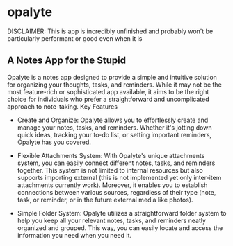 # opalyte
DISCLAIMER: This is app is incredibly unfinished and probably won't be particularly performant or good even when it is

## A Notes App for the Stupid

Opalyte is a notes app designed to provide a simple and intuitive solution for organizing your thoughts, tasks, and reminders. While it may not be the most feature-rich or sophisticated app available, it aims to be the right choice for individuals who prefer a straightforward and uncomplicated approach to note-taking.
Key Features

* Create and Organize: Opalyte allows you to effortlessly create and manage your notes, tasks, and reminders. Whether it's jotting down quick ideas, tracking your to-do list, or setting important reminders, Opalyte has you covered.

* Flexible Attachments System: With Opalyte's unique attachments system, you can easily connect different notes, tasks, and reminders together. This system is not limited to internal resources but also supports importing external (this is not implemented yet only inter-item attachments currently work). Moreover, it enables you to establish connections between various sources, regardless of their type (note, task, or reminder, or in the future external media like photos).

* Simple Folder System: Opalyte utilizes a straightforward folder system to help you keep all your relevant notes, tasks, and reminders neatly organized and grouped. This way, you can easily locate and access the information you need when you need it.
